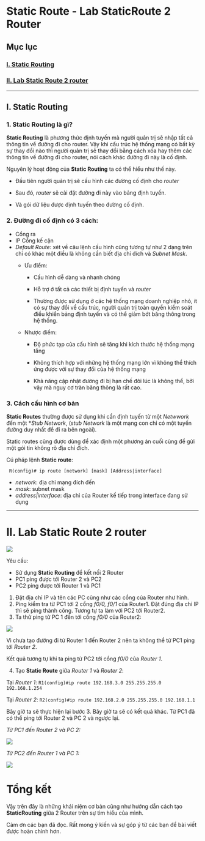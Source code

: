 # Static Route - Lab StaticRoute 2 Router

## Mục lục

### [I. Static Routing](#1)
### [II. Lab Static Route 2 router](#2)

---


## **I. Static Routing** <a name = "1"></a>
### 1. Static Routing là gì?
**Static Routing** là phương thức định tuyến mà người quản trị sẽ nhập tất cả thông tin về đường đi cho router. Vậy khi cấu trúc hệ thống mạng có bất kỳ sự thay đổi nào thì người quản trị sẽ thay đổi bằng cách xóa hay thêm các thông tin về đường đi cho router, nói cách khác đường đi này là cố định.

Nguyên lý hoạt động của **Static Routing** ta có thể hiểu như thế này.

- Đầu tiên người quản trị sẽ cấu hình các đường cố định cho *router*

- Sau đó, *router* sẽ cài đặt đường đi này vào bảng định tuyến.

- Và gói dữ liệu được định tuyến theo đường cố định.


### 2. Đường đi cố định có 3 cách:

- Cổng ra
- IP Cổng kế cận
- *Default Route*: xét về câu lệnh cấu hình cũng tương tự như 2 dạng trên chỉ có khác một điều là không cần biết địa chỉ đích và *Subnet Mask*.
    -  Ưu điểm:

        - Cấu hình dễ dàng và nhanh chóng

        - Hỗ trợ ở tất cả các thiết bị định tuyến và *router*

        - Thường được sử dụng ở các hệ thống mạng doanh nghiệp nhỏ, ít có sự thay đổi về cấu trúc, người quản trị toàn quyền kiểm soát điều khiển bảng định tuyến và có thể giảm bớt băng thông trong hệ thống.
    - Nhược điểm:

        - Độ phức tạp của cấu hình sẽ tăng khi kích thước hệ thống mạng tăng

        - Không thích hợp với những hệ thống mạng lớn vì không thể thích ứng được với sự thay đổi của hệ thống mạng

        - Khả năng cập nhật đường đi bị hạn chế đôi lúc là không thể, bởi vậy mà nguy cơ tràn băng thông là rất cao.


### 3. Cách cấu hình cơ bản

**Static Routes** thường được sử dụng khi cần định tuyến từ một *Netwwork* đến một **Stub Network*, (*stub Network* là một mạng con chỉ có một tuyến đường duy nhất để đi ra bên ngoài).

Static routes cũng được dùng để xác định một phương án cuối cùng để gửi một gói tin không rõ địa chỉ đích.

Cú pháp lệnh **Static route**: 

` R(config)# ip route [network] [mask] [Address|interface]`

- *network*: địa chỉ mạng đích đến
- *mask*: subnet mask
- *address|interface*: địa chỉ của Router kế tiếp trong interface đang sử dụng

------------

# **II. Lab Static Route 2 router** <a name = "2"></a>
<img src = "https://i.imgur.com/a1gbNQS.png">

Yêu cầu:
- Sử dụng **Static Routing** để kết nối 2 Router
- PC1 ping được tới Router 2 và PC2
- PC2 ping được tới Router 1 và PC1

1. Đặt địa chỉ IP và tên các PC cũng như các cổng của Router như hình.
2. Ping kiểm tra từ PC1 tới 2 cổng *f0/0, f0/1* của Router1. Đặt đúng địa chỉ IP thì sẽ ping thành công. Tương tự ta làm với PC2 tới Router2.
3. Ta thử ping từ PC 1 đến tới cổng *f0/0* của Router2:

<img src = "https://i.imgur.com/aTJ4vqf.png">

Vì chưa tạo đường đi từ Router 1 đến Router 2 nên ta không thể từ PC1 ping tới *Router 2*.

Kết quả tương tự khi ta ping từ PC2 tới cổng *f0/0* của *Router 1*.

4. Tạo **Static Route** giữa *Router 1* và *Router 2*:

Tại *Router 1*:
`R1(config)#ip route 192.168.3.0 255.255.255.0 192.168.1.254`

Tại *Router 2*:
`R2(config)#ip route 192.168.2.0 255.255.255.0 192.168.1.1`

Bây giờ ta sẽ thực hiện lại bước 3. Bây giờ ta sẽ có kết quả khác. Từ PC1 đã có thể ping tới Router 2 và PC 2 và ngược lại.

*Từ PC1 đến Router 2 và PC 2:*

<img src = "https://i.imgur.com/fX9iLzS.png">

*Từ PC2 đến Router 1 và PC 1:*

<img src = "https://i.imgur.com/jAeDcBl.png">


# **Tổng kết**
Vậy trên đây là những khái niệm cơ bản cũng như hướng dẫn cách tạo **StaticRouting** giữa 2 Router trên sự tìm hiểu của mình.

Cảm ơn các bạn đã đọc. Rất mong ý kiến và sự góp ý từ các bạn để bài viết được hoàn chỉnh hơn.


